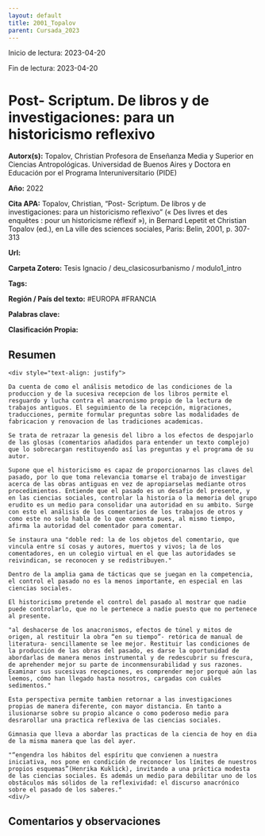 ```yaml
---
layout: default
title: 2001_Topalov
parent: Cursada_2023
---
```


Inicio de lectura: 2023-04-20

Fin de lectura: 2023-04-20

# Post- Scriptum. De libros y de investigaciones: para un historicismo reflexivo

**Autorx(s):** Topalov, Christian
	Profesora de Enseñanza Media y Superior en Ciencias Antropológicas. Universidad de Buenos Aires y Doctora en Educación por el Programa Interuniversitario (PIDE)

**Año:** 2022

**Cita APA:** Topalov, Christian, “Post- Scriptum. De libros y de investigaciones: para un historicismo reflexivo” (« Des livres et des enquêtes : pour un historicisme réflexif »), in Bernard Lepetit et Christian Topalov (ed.), en La ville des sciences sociales, Paris: Belin, 2001, p. 307-313

**Url:**

**Carpeta Zotero:** Tesis Ignacio / deu_clasicosurbanismo / modulo1_intro

**Tags:** 

**Región / País del texto:** #EUROPA #FRANCIA

**Palabras clave:** 

**Clasificación Propia:**


## Resumen 

```
<div style="text-align: justify">

Da cuenta de como el análisis metodico de las condiciones de la produccion y de la sucesiva recepcion de los libros permite el resguardo y lucha contra el anacronismo propio de la lectura de trabajos antiguos. El seguimiento de la recepción, migraciones, traducciones, permite formular preguntas sobre las modalidades de fabricacion y renovacion de las tradiciones academicas. 

Se trata de retrazar la genesis del libro a los efectos de despojarlo de las glosas (comentarios añadidos para entender un texto complejo) que lo sobrecargan restituyendo así las preguntas y el programa de su autor.

Supone que el historicismo es capaz de proporcionarnos las claves del pasado, por lo que toma relevancia tomarse el trabajo de investigar acerca de las obras antiguas en vez de apropiarselas mediante otros procedimientos. Entiende que el pasado es un desafio del presente, y en las ciencias sociales, controlar la historia o la memoria del grupo erudito es un medio para consolidar una autoridad en su ambito. Surge con esto el análisis de los comentarios de los trabajos de otros y como este no solo habla de lo que comenta pues, al mismo tiempo, afirma la autoridad del comentador para comentar. 

Se instaura una "doble red: la de los objetos del comentario, que vincula entre sí cosas y autores, muertos y vivos; la de los comentadores, en un colegio virtual en el que las autoridades se reivindican, se reconocen y se redistribuyen."

Dentro de la amplia gama de tácticas que se juegan en la competencia, el control el pasado no es la menos importante, en especial en las ciencias sociales.

El historicismo pretende el control del pasado al mostrar que nadie puede controlarlo, que no le pertenece a nadie puesto que no pertenece al presente. 

"al deshacerse de los anacronismos, efectos de túnel y mitos de origen, al restituir la obra “en su tiempo”- retórica de manual de literatura- sencillamente se lee mejor. Restituir las condiciones de la producción de las obras del pasado, es darse la oportunidad de abordarlas de manera menos instrumental y de redescubrir su frescura, de aprehender mejor su parte de inconmensurabilidad y sus razones. Examinar sus sucesivas recepciones, es comprender mejor porqué aún las leemos, cómo han llegado hasta nosotros, cargadas con cuáles sedimentos."

Esta perspectiva permite tambien retornar a las investigaciones propias de manera diferente, con mayor distancia. En tanto a ilusionarse sobre su propio alcance o como poderoso medio para desrarollar una practica reflexiva de las ciencias sociales. 

Gimnasia que lleva a abordar las practicas de la ciencia de hoy en dia de la misma manera que las del ayer. 

"“engendra los hábitos del espíritu que convienen a nuestra iniciativa, nos pone en condición de reconocer los límites de nuestros propios esquemas”(Henrika Kuklick), invitando a una práctica modesta de las ciencias sociales. Es además un medio para debilitar uno de los obstáculos más sólidos de la reflexividad: el discurso anacrónico sobre el pasado de los saberes."
<div/>
```


## Comentarios y observaciones
